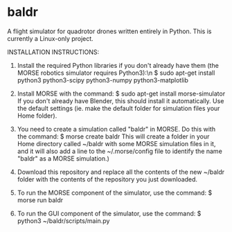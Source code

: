 # baldr
A flight simulator for quadrotor drones written entirely in Python. This is currently a Linux-only project.

INSTALLATION INSTRUCTIONS:

1. Install the required Python libraries if you don't already have them (the MORSE robotics simulator requires Python3):\n
		$ sudo apt-get install python3 python3-scipy python3-numpy python3-matplotlib

2. Install MORSE with the command:
		$ sudo apt-get install morse-simulator
		 If you don't already have Blender, this should install it automatically. Use the default settings (ie. make the default folder for simulation files your Home folder).

3. You need to create a simulation called "baldr" in MORSE. Do this with the command:
		$ morse create baldr
		This will create a folder in your Home directory called ~/baldr with some MORSE simulation files in it, and it will also add a line to the ~/.morse/config file to identify the name "baldr" as a MORSE simulation.)

4. Download this repository and replace all the contents of the new ~/baldr folder with the contents of the repository you just downloaded.

5. To run the MORSE component of the simulator, use the command:
		$ morse run baldr

6. To run the GUI component of the simulator, use the command:
		$ python3 ~/baldr/scripts/main.py
